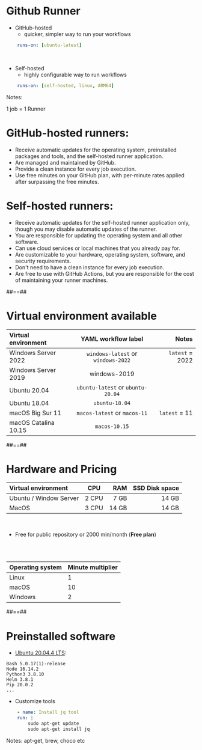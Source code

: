 <!-- .slide: class="with-code" -->
# Github Runner

* GitHub-hosted
  * quicker, simpler way to run your workflows

```yaml
    runs-on: [ubuntu-latest]
```
<!-- .element: class="big-code" -->

<br/>

* Self-hosted
  * highly configurable way to run workflows

```yaml
    runs-on: [self-hosted, linux, ARM64]
```
<!-- .element: class="big-code" -->


Notes: 

1 job = 1 Runner

# GitHub-hosted runners:

* Receive automatic updates for the operating system, preinstalled packages and tools, and the self-hosted runner application.
* Are managed and maintained by GitHub.
* Provide a clean instance for every job execution.
* Use free minutes on your GitHub plan, with per-minute rates applied after surpassing the free minutes.

# Self-hosted runners:

* Receive automatic updates for the self-hosted runner application only, though you may disable automatic updates of the runner. 
* You are responsible for updating the operating system and all other software.
* Can use cloud services or local machines that you already pay for.
* Are customizable to your hardware, operating system, software, and security requirements.
* Don't need to have a clean instance for every job execution.
* Are free to use with GitHub Actions, but you are responsible for the cost of maintaining your runner machines.

##==##
<!-- .slide: -->
# Virtual environment available

| Virtual environment  |        YAML workflow label         |                  Notes |
| :------------------- | :--------------------------------: |-----------------------:|
| Windows Server 2022  | `windows-latest` or `windows-2022` |        `latest` = 2022 |
| Windows Server 2019  |            windows-2019            |                        |
| Ubuntu 20.04         | `ubuntu-latest` or `ubuntu-20.04`  |                        |
| Ubuntu 18.04         |           `ubuntu-18.04`           |                        |
| macOS Big Sur 11     |    `macos-latest` or `macos-11`    |          `latest` = 11 |
| macOS Catalina 10.15 |           `macos-10.15`            |                        |

##==##
<!-- .slide: -->
# Hardware and Pricing

| Virtual environment    |    CPU    |   RAM | SSD Disk space |
|:-----------------------|:---------:|------:|---------------:|
| Ubuntu / Window Server |   2 CPU   |  7 GB |          14 GB |
| MacOS                  |   3 CPU   | 14 GB |          14 GB |


<br/>


* Free for public repository or 2000 min/month (**Free plan**)

<br/>
<br/>

| Operating system	 | Minute multiplier |
|:------------------|:------------------|
| Linux             | 	1                |
| macOS             | 	10               |
| Windows           | 	2                |

##==##
<!-- .slide: class="with-code" -->

# Preinstalled software

* [Ubuntu 20.04.4 LTS](https://github.com/actions/virtual-environments/blob/main/images/linux/Ubuntu2004-Readme.md): 

```
Bash 5.0.17(1)-release
Node 16.14.2
Python3 3.8.10
Helm 3.8.1
Pip 20.0.2
... 
```

* Customize tools

```yaml
    - name: Install jq tool
    run: |
        sudo apt-get update
        sudo apt-get install jq
```

Notes: 
apt-get, brew, choco etc
